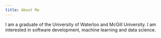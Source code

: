```yaml
---
title: About Me
---
```


I am a graduate of the University of Waterloo and McGill University. I am interested in software development, machine learning and data science.
